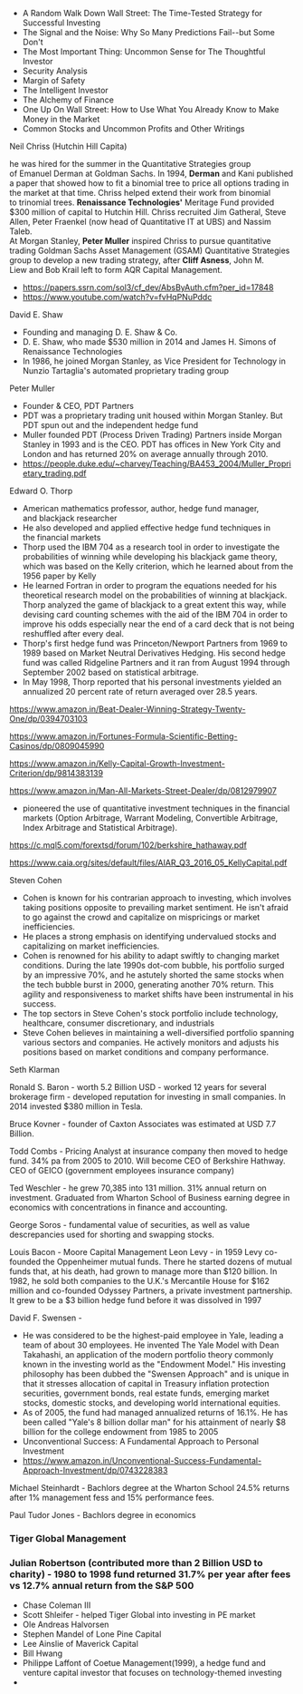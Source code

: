 - A Random Walk Down Wall Street: The Time-Tested Strategy for Successful Investing
- The Signal and the Noise: Why So Many Predictions Fail--but Some Don't 
- The Most Important Thing: Uncommon Sense for The Thoughtful Investor
- Security Analysis
- Margin of Safety
- The Intelligent Investor
- The Alchemy of Finance
- One Up On Wall Street: How to Use What You Already Know to Make Money in the Market
- Common Stocks and Uncommon Profits and Other Writings

Neil Chriss (Hutchin Hill Capita)

he was hired for the summer in the Quantitative Strategies group of Emanuel Derman at Goldman Sachs. In 1994, **Derman** and Kani published a paper that showed how to fit a binomial tree to price all options trading in the market at that time. Chriss helped extend their work from binomial to trinomial trees.
**Renaissance Technologies'** Meritage Fund provided $300 million of capital to Hutchin Hill.
Chriss recruited Jim Gatheral, Steve Allen, Peter Fraenkel (now head of Quantitative IT at UBS) and Nassim Taleb.		
At Morgan Stanley, **Peter Muller** inspired Chriss to pursue quantitative trading
Goldman Sachs Asset Management (GSAM) Quantitative Strategies group to develop a new trading strategy, after **Cliff Asness**, John M. Liew and Bob Krail left to form AQR Capital Management.
- https://papers.ssrn.com/sol3/cf_dev/AbsByAuth.cfm?per_id=17848
- https://www.youtube.com/watch?v=fvHqPNuPddc		 

David E. Shaw	
- Founding and managing D. E. Shaw & Co.
- D. E. Shaw, who made $530 million in 2014 and James H. Simons of Renaissance Technologies		
- In 1986, he joined Morgan Stanley, as Vice President for Technology in Nunzio Tartaglia's automated proprietary trading group		

Peter Muller	
- Founder & CEO, PDT Partners
- PDT was a proprietary trading unit housed within Morgan Stanley. But PDT spun out and the independent hedge fund		
- Muller founded PDT (Process Driven Trading) Partners inside Morgan Stanley in 1993 and is the CEO. PDT has offices in New York City and London and has returned 20% on average annually through 2010.		
- https://people.duke.edu/~charvey/Teaching/BA453_2004/Muller_Proprietary_trading.pdf		

Edward O. Thorp	
- American mathematics professor, author, hedge fund manager, and blackjack researcher
- He also developed and applied effective hedge fund techniques in the financial markets
- Thorp used the IBM 704 as a research tool in order to investigate the probabilities of winning while developing his blackjack game theory, which was based on the Kelly criterion, which he learned about from the 1956 paper by Kelly		
- He learned Fortran in order to program the equations needed for his theoretical research model on the probabilities of winning at blackjack. Thorp analyzed the game of blackjack to a great extent this way, while devising card counting schemes with the aid of the IBM 704 in order to improve his odds especially near the end of a card deck that is not being reshuffled after every deal.		
- Thorp's first hedge fund was Princeton/Newport Partners from 1969 to 1989 based on Market Neutral Derivatives Hedging. His second hedge fund was called Ridgeline Partners and it ran from August 1994 through September 2002 based on statistical arbitrage.	
- In May 1998, Thorp reported that his personal investments yielded an annualized 20 percent rate of return averaged over 28.5 years.		
	
https://www.amazon.in/Beat-Dealer-Winning-Strategy-Twenty-One/dp/0394703103		
	
https://www.amazon.in/Fortunes-Formula-Scientific-Betting-Casinos/dp/0809045990		
	
https://www.amazon.in/Kelly-Capital-Growth-Investment-Criterion/dp/9814383139		
	
https://www.amazon.in/Man-All-Markets-Street-Dealer/dp/0812979907		
	
- pioneered the use of quantitative investment techniques in the financial markets (Option Arbitrage, Warrant Modeling, Convertible Arbitrage, Index Arbitrage and Statistical Arbitrage).		
	
https://c.mql5.com/forextsd/forum/102/berkshire_hathaway.pdf		
	
https://www.caia.org/sites/default/files/AIAR_Q3_2016_05_KellyCapital.pdf		

Steven Cohen	
- Cohen is known for his contrarian approach to investing, which involves taking positions opposite to prevailing market sentiment. He isn't afraid to go against the crowd and capitalize on mispricings or market inefficiencies.		
- He places a strong emphasis on identifying undervalued stocks and capitalizing on market inefficiencies.		
- Cohen is renowned for his ability to adapt swiftly to changing market conditions. During the late 1990s dot-com bubble, his portfolio surged by an impressive 70%, and he astutely shorted the same stocks when the tech bubble burst in 2000, generating another 70% return. This agility and responsiveness to market shifts have been instrumental in his success.		
- The top sectors in Steve Cohen's stock portfolio include technology, healthcare, consumer discretionary, and industrials		
- Steve Cohen believes in maintaining a well-diversified portfolio spanning various sectors and companies. He actively monitors and adjusts his positions based on market conditions and company performance.		

Seth Klarman

Ronald S. Baron - worth 5.2 Billion USD - worked 12 years for several brokerage firm - developed reputation for investing in small companies. 
In 2014 invested $380 million in Tesla.

Bruce Kovner - founder of Caxton Associates was estimated at USD 7.7 Billion. 

Todd Combs - Pricing Analyst at insurance company then moved to hedge fund. 34% pa from 2005 to 2010. Will become CEO of Berkshire Hathway. CEO of GEICO (government employees insurance company)

Ted Weschler - he grew 70,385 into 131 million. 31% annual return on investment. Graduated from Wharton School of Business earning degree in economics with concentrations in finance and accounting.

George Soros - fundamental value of securities, as well as value descrepancies used for shorting and swapping stocks.

Louis Bacon - Moore Capital Management
Leon Levy - in 1959 Levy co-founded the Oppenheimer mutual funds. There he started dozens of mutual funds that, at his death, had grown to manage more than $120 billion. In 1982, he sold both companies to the U.K.'s Mercantile House for $162 million and co-founded Odyssey Partners, a private investment partnership. It grew to be a $3 billion hedge fund before it was dissolved in 1997

David F. Swensen - 

- He was considered to be the highest-paid employee in Yale, leading a team of about 30 employees. He invented The Yale Model with Dean Takahashi, an application of the modern portfolio theory commonly known in the investing world as the "Endowment Model." His investing philosophy has been dubbed the "Swensen Approach" and is unique in that it stresses allocation of capital in Treasury inflation protection securities, government bonds, real estate funds, emerging market stocks, domestic stocks, and developing world international equities.
- As of 2005, the fund had managed annualized returns of 16.1%. He has been called "Yale's 8 billion dollar man" for his attainment of nearly $8 billion for the college endowment from 1985 to 2005
- Unconventional Success: A Fundamental Approach to Personal Investment
- https://www.amazon.in/Unconventional-Success-Fundamental-Approach-Investment/dp/0743228383

Michael Steinhardt - Bachlors degree at the Wharton School
24.5% returns after 1% management fess and 15% performance fees.

Paul Tudor Jones - Bachlors degree in economics

### Tiger Global Management 
### Julian Robertson (contributed more than 2 Billion USD to charity) - 1980 to 1998 fund returned 31.7% per year after fees vs 12.7% annual return from the S&P 500

- Chase Coleman III
- Scott Shleifer - helped Tiger Global into investing in PE market
- Ole Andreas Halvorsen 
- Stephen Mandel of Lone Pine Capital 
- Lee Ainslie of Maverick Capital 
- Bill Hwang 
- Philippe Laffont of Coetue Management(1999), a hedge fund and venture capital investor that focuses on technology-themed investing
- 


